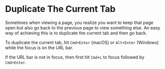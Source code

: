 # Duplicate The Current Tab

Sometimes when viewing a page, you realize you want to keep that page open
but also go back to the previous page to view something else. An easy way of
achieving this is to duplicate the current tab and then go back.

To duplicate the current tab, hit `Cmd+Enter` (macOS) or `Alt+Enter` (Windows) while the focus is on the URL
bar.

If the URL bar is not in focus, then first hit `Cmd+L` to focus followed by
`Cmd+Enter`.
